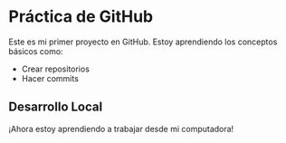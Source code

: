 # Práctica de GitHub

Este es mi primer proyecto en GitHub.
Estoy aprendiendo los conceptos básicos como:
- Crear repositorios
- Hacer commits
## Desarrollo Local
¡Ahora estoy aprendiendo a trabajar desde mi computadora!